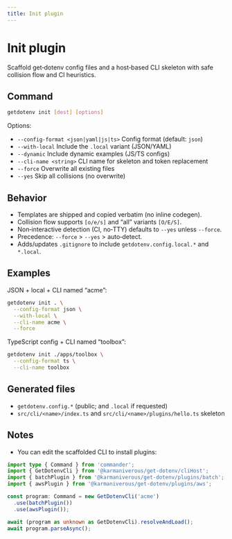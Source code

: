 ```yaml
---
title: Init plugin
---
```


# Init plugin

Scaffold get‑dotenv config files and a host‑based CLI skeleton with safe
collision flow and CI heuristics.

## Command

```bash
getdotenv init [dest] [options]
```

Options:

- `--config-format <json|yaml|js|ts>` Config format (default: `json`)
- `--with-local` Include the `.local` variant (JSON/YAML)
- `--dynamic` Include dynamic examples (JS/TS configs)
- `--cli-name <string>` CLI name for skeleton and token replacement
- `--force` Overwrite all existing files
- `--yes` Skip all collisions (no overwrite)

## Behavior

- Templates are shipped and copied verbatim (no inline codegen).
- Collision flow supports `[o/e/s]` and “all” variants `[O/E/S]`.
- Non‑interactive detection (CI, no‑TTY) defaults to `--yes` unless `--force`.
- Precedence: `--force` > `--yes` > auto‑detect.
- Adds/updates `.gitignore` to include `getdotenv.config.local.*` and `*.local`.

## Examples

JSON + local + CLI named “acme”:

```bash
getdotenv init . \
  --config-format json \
  --with-local \
  --cli-name acme \
  --force
```

TypeScript config + CLI named “toolbox”:

```bash
getdotenv init ./apps/toolbox \
  --config-format ts \
  --cli-name toolbox
```

## Generated files

- `getdotenv.config.*` (public; and `.local` if requested)
- `src/cli/<name>/index.ts` and `src/cli/<name>/plugins/hello.ts` skeleton

## Notes

- You can edit the scaffolded CLI to install plugins:

```ts
import type { Command } from 'commander';
import { GetDotenvCli } from '@karmaniverous/get-dotenv/cliHost';
import { batchPlugin } from '@karmaniverous/get-dotenv/plugins/batch';
import { awsPlugin } from '@karmaniverous/get-dotenv/plugins/aws';

const program: Command = new GetDotenvCli('acme')
  .use(batchPlugin())
  .use(awsPlugin());

await (program as unknown as GetDotenvCli).resolveAndLoad();
await program.parseAsync();
```

